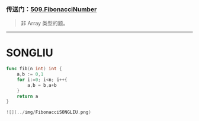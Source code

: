 ### 传送门：[509.FibonacciNumber](https://leetcode.cn/problems/fibonacci-number/)
> 非 Array 类型的题。
---


# SONGLIU
```Go
func fib(n int) int {
    a,b := 0,1
    for i:=0; i<n; i++{
        a,b = b,a+b
    }
    return a
}

![](../img/FibonacciSONGLIU.png)